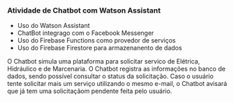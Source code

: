 ### Atividade de Chatbot com Watson Assistant

- Uso do Watson Assistant
- ChatBot integrago com o Facebook Messenger 
- Uso do Firebase Functions como provedor de serviços
- Uso do Firebase Firestore para armazenanento de dados


O Chatbot simula uma plataforma para solicitar servico de Elétrica, Hidráulico e de Marcenaria. 
O Chatbot registra as informações no banco de dados, sendo possível consultar o status da solicitação.
Caso o usuário tente solicitar mais um serviço utilizando o mesmo e-mail, o Chatbot avisará que já tem uma solicitaçãom pendente feita pelo usuário.
